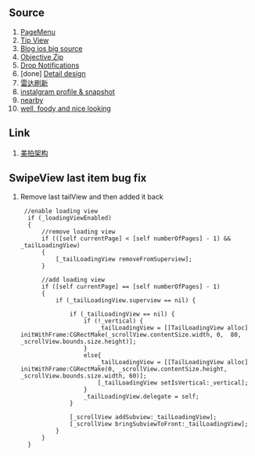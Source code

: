 ## Source

1. [PageMenu](https://github.com/HighBay/PageMenu)
1. [Tip View](https://github.com/teodorpatras/EasyTipView)
1. [Blog ios big source](http://cnbin.github.io/blog/2015/09/16/ios-zi-liao-da-quan/)
1. [Objective Zip](https://github.com/gianlucabertani/Objective-Zip)
2. [Drop Notifications](https://github.com/terryworona/TWMessageBarManager)
4. [done] [Detail design](https://soyep.com/) 
5. [雷达刷新](https://www.behance.net/gallery/35042409/Vispo-Social-Network)
6. [instalgram profile & snapshot](http://www.vinfotech.com/solutions/social-network-design)
7. [nearby](https://www.behance.net/gallery/33511487/TREND-Free-UI-KIT)
8. [well, foody and nice looking](https://www.behance.net/gallery/34101486/Riverr-App-Concept)
## Link
1. [美拍架构](http://h2ex.com/713)
## SwipeView last item bug fix

1. Remove last tailView and then added it back

        //enable loading view
         if (_loadingViewEnabled)
         {
             //remove loading view
             if (([self currentPage] < [self numberOfPages] - 1) && _tailLoadingView)
             {
                 [_tailLoadingView removeFromSuperview];
             }
             
             //add loading view
             if ([self currentPage] == [self numberOfPages] - 1)
             {
                 if (_tailLoadingView.superview == nil) {
                     
                     if (_tailLoadingView == nil) {
                         if (!_vertical) {
                             _tailLoadingView = [[TailLoadingView alloc] initWithFrame:CGRectMake(_scrollView.contentSize.width, 0,  80, _scrollView.bounds.size.height)];
                         }
                         else{
                             _tailLoadingView = [[TailLoadingView alloc] initWithFrame:CGRectMake(0, _scrollView.contentSize.height,  _scrollView.bounds.size.width, 60)];
                             [_tailLoadingView setIsVertical:_vertical];
                         }
                         _tailLoadingView.delegate = self;
                     }
                     
                     [_scrollView addSubview:_tailLoadingView];
                     [_scrollView bringSubviewToFront:_tailLoadingView];
                 }
             }
         }